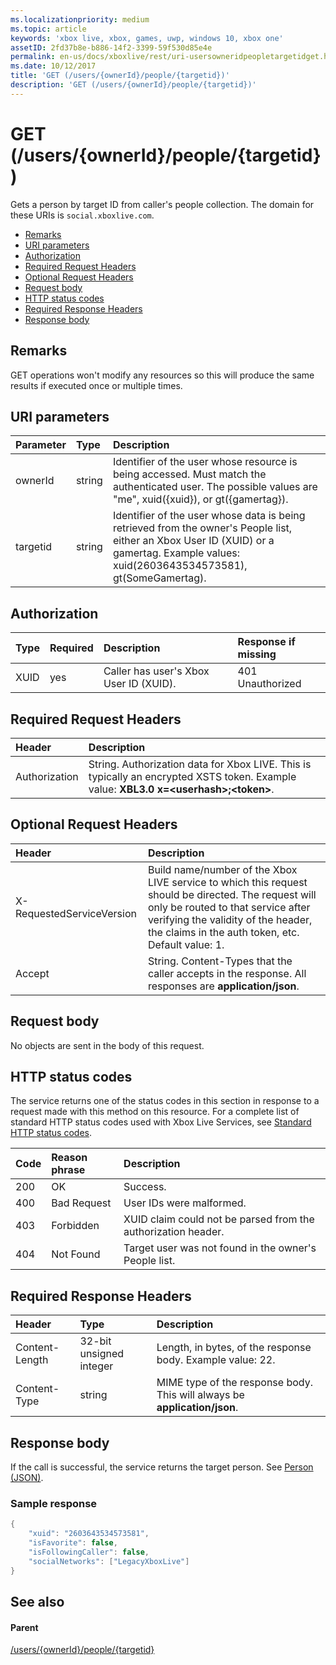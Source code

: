 ```yaml
---
ms.localizationpriority: medium
ms.topic: article
keywords: 'xbox live, xbox, games, uwp, windows 10, xbox one'
assetID: 2fd37b8e-b886-14f2-3399-59f530d85e4e
permalink: en-us/docs/xboxlive/rest/uri-usersowneridpeopletargetidget.html
ms.date: 10/12/2017
title: 'GET (/users/{ownerId}/people/{targetid})'
description: 'GET (/users/{ownerId}/people/{targetid})'
---
```


# GET \(/users/{ownerId}/people/{targetid}\)

Gets a person by target ID from caller's people collection. The domain for these URIs is `social.xboxlive.com`.

* [Remarks](get-users-ownerid-people-targetid.md#ID4EV)
* [URI parameters](get-users-ownerid-people-targetid.md#ID4E5)
* [Authorization](get-users-ownerid-people-targetid.md#ID4EJB)
* [Required Request Headers](get-users-ownerid-people-targetid.md#ID4ERC)
* [Optional Request Headers](get-users-ownerid-people-targetid.md#ID4EQD)
* [Request body](get-users-ownerid-people-targetid.md#ID4EWE)
* [HTTP status codes](get-users-ownerid-people-targetid.md#ID4EBF)
* [Required Response Headers](get-users-ownerid-people-targetid.md#ID4EDH)
* [Response body](get-users-ownerid-people-targetid.md#ID4EQAAC)

## Remarks <a id="ID4EV"></a>

GET operations won't modify any resources so this will produce the same results if executed once or multiple times.

## URI parameters <a id="ID4E5"></a>

| Parameter | Type | Description |
| :--- | :--- | :--- |
| ownerId | string | Identifier of the user whose resource is being accessed. Must match the authenticated user. The possible values are "me", xuid\({xuid}\), or gt\({gamertag}\). |
| targetid | string | Identifier of the user whose data is being retrieved from the owner's People list, either an Xbox User ID \(XUID\) or a gamertag. Example values: xuid\(2603643534573581\), gt\(SomeGamertag\). |

## Authorization <a id="ID4EJB"></a>

| Type | Required | Description | Response if missing |
| :--- | :--- | :--- | :--- |
| XUID | yes | Caller has user's Xbox User ID \(XUID\). | 401 Unauthorized |

## Required Request Headers <a id="ID4ERC"></a>

| Header | Description |
| :--- | :--- |
| Authorization | String. Authorization data for Xbox LIVE. This is typically an encrypted XSTS token. Example value: **XBL3.0 x=&lt;userhash&gt;;&lt;token&gt;**. |

## Optional Request Headers <a id="ID4EQD"></a>

| Header | Description |
| :--- | :--- |
| X-RequestedServiceVersion | Build name/number of the Xbox LIVE service to which this request should be directed. The request will only be routed to that service after verifying the validity of the header, the claims in the auth token, etc. Default value: 1. |
| Accept | String. Content-Types that the caller accepts in the response. All responses are **application/json**. |

## Request body <a id="ID4EWE"></a>

No objects are sent in the body of this request.

## HTTP status codes <a id="ID4EBF"></a>

The service returns one of the status codes in this section in response to a request made with this method on this resource. For a complete list of standard HTTP status codes used with Xbox Live Services, see [Standard HTTP status codes](https://github.com/LucienHH/docs-xsapi/tree/8aaeb3d77dec37e3bd2a1d99ea913649665f2490/additional/httpstatuscodes.md).

| Code | Reason phrase | Description |
| :--- | :--- | :--- |
| 200 | OK | Success. |
| 400 | Bad Request | User IDs were malformed. |
| 403 | Forbidden | XUID claim could not be parsed from the authorization header. |
| 404 | Not Found | Target user was not found in the owner's People list. |

## Required Response Headers <a id="ID4EDH"></a>

| Header | Type | Description |
| :--- | :--- | :--- |
| Content-Length | 32-bit unsigned integer | Length, in bytes, of the response body. Example value: 22. |
| Content-Type | string | MIME type of the response body. This will always be **application/json**. |

## Response body <a id="ID4EQAAC"></a>

If the call is successful, the service returns the target person. See [Person \(JSON\)](https://github.com/LucienHH/docs-xsapi/tree/8aaeb3d77dec37e3bd2a1d99ea913649665f2490/json/json-person.md).

### Sample response <a id="ID4E3AAC"></a>

```cpp
{
    "xuid": "2603643534573581",
    "isFavorite": false,
    "isFollowingCaller": false,
    "socialNetworks": ["LegacyXboxLive"]
}
```

## See also <a id="ID4EGBAC"></a>

#### Parent <a id="ID4EIBAC"></a>

[/users/{ownerId}/people/{targetid}](https://github.com/LucienHH/docs-xsapi/tree/8aaeb3d77dec37e3bd2a1d99ea913649665f2490/work-in-progress/people/uri-usersowneridpeopletargetid.md)


